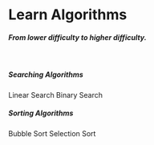 # Learn Algorithms

##### From lower difficulty to higher difficulty. <br/><br/> <br/>

##### Searching Algorithms

  <p className='link-container'>
    <Link href='/algorithms/linear-search'><a className='link'>Linear Search</a></Link>
    <Link href='/algorithms/binary-search'><a className='link'>Binary Search</a></Link>
  </p> 


##### Sorting Algorithms

  <p className='link-container'>
    <Link href='/algorithms/bubble-sort'><a className='link'>Bubble Sort</a></Link>
    <Link href='/algorithms/selection-sort'><a className='link'>Selection Sort</a></Link>
  </p>
